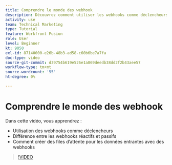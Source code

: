 ```yaml
---
title: Comprendre le monde des webhook
description: Découvrez comment utiliser les webhooks comme déclencheurs et comment créer des files d’attente pour les données entrantes avec des webhooks, le tout dans [!DNL Adobe Workfront Fusion].
activity: use
team: Technical Marketing
type: Tutorial
feature: Workfront Fusion
role: User
level: Beginner
kt: 9050
exl-id: 87140000-e26b-48b3-ad58-c60b6be7a7fa
doc-type: video
source-git-commit: d39754b619e526e1a869deedb38dd2f2b43aee57
workflow-type: tm+mt
source-wordcount: '55'
ht-degree: 0%

---
```


# Comprendre le monde des webhook

Dans cette vidéo, vous apprendrez :

* Utilisation des webhooks comme déclencheurs
* Différence entre les webhooks réactifs et passifs
* Comment créer des files d’attente pour les données entrantes avec des webhooks

>[!VIDEO](https://video.tv.adobe.com/v/335291/?quality=12)
